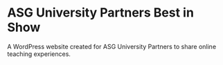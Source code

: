 # ASG University Partners Best in Show
A WordPress website created for ASG University Partners to share online teaching experiences.
